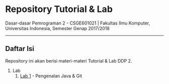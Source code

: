 # Repository Tutorial & Lab
Dasar-dasar Pemrograman 2 - CSGE601021 | Fakultas Ilmu Komputer, Universitas Indonesia, Semester Genap 2017/2018
***


## Daftar Isi

Repository ini akan berisi materi-materi Tutorial & Lab DDP 2.

1. Lab
    1. [Lab 1](https://gitlab.com/DDP2-CSUI/pra-ddp-lab/blob/master/lab_instructions/lab_1/README.md) - Pengenalan Java & Git
